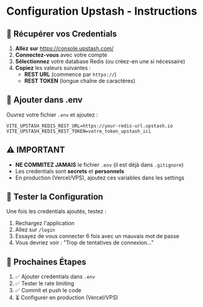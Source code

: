 # Configuration Upstash - Instructions

## 🔑 Récupérer vos Credentials

1. **Allez sur** https://console.upstash.com/
2. **Connectez-vous** avec votre compte
3. **Sélectionnez** votre database Redis (ou créez-en une si nécessaire)
4. **Copiez** les valeurs suivantes :
   - **REST URL** (commence par `https://`)
   - **REST TOKEN** (longue chaîne de caractères)

## 📝 Ajouter dans .env

Ouvrez votre fichier `.env` et ajoutez :

```env
VITE_UPSTASH_REDIS_REST_URL=https://your-redis-url.upstash.io
VITE_UPSTASH_REDIS_REST_TOKEN=votre_token_upstash_ici
```

## ⚠️ IMPORTANT

- **NE COMMITEZ JAMAIS** le fichier `.env` (il est déjà dans `.gitignore`)
- Les credentials sont **secrets** et **personnels**
- En production (Vercel/VPS), ajoutez ces variables dans les settings

## 🧪 Tester la Configuration

Une fois les credentials ajoutés, testez :

1. Rechargez l'application
2. Allez sur `/login`
3. Essayez de vous connecter 6 fois avec un mauvais mot de passe
4. Vous devriez voir : "Trop de tentatives de connexion..."

## 🎯 Prochaines Étapes

1. ✅ Ajouter credentials dans `.env`
2. ✅ Tester le rate limiting
3. ✅ Commit et push le code
4. ⏳ Configurer en production (Vercel/VPS)
